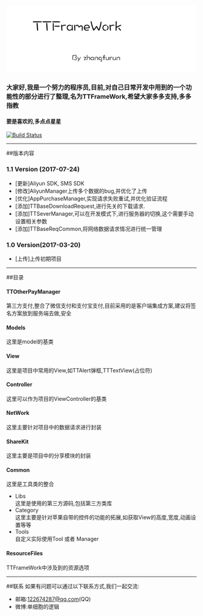 ![](/SourceFile/Default.png)
### 大家好,我是一个努力的程序员,目前,对自己日常开发中用到的一个功能性的部分进行了整理,名为TTFrameWork,希望大家多多支持,多多指教</br>
#### 要是喜欢的,多点点星星

[![Build Status](https://travis-ci.org/zhangfurun/TT.svg?branch=master)](https://travis-ci.org/zhangfurun/TT)

---
##版本内容
### 1.1 Version (2017-07-24)
* [更新]Aliyun SDK, SMS SDK
* [修改]AliyunManager上传多个数据的bug,并优化了上传
* [优化]AppPurchaseManager,实现请求失败重试,并优化验证流程
* [添加]TTBaseDownloadRequest,进行先关的下载请求.
* [添加]TTSeverManager,可以在开发模式下,进行服务器的切换,这个需要手动设置相关参数
* [添加]TTBaseReqCommon,将网络数据请求情况进行统一管理

### 1.0 Version(2017-03-20)
* [上传]上传初期项目

---
##目录
#### TTOtherPayManager
第三方支付,整合了微信支付和支付宝支付,目前采用的是客户端集成方案,建议将签名方案放到服务端去做,安全
#### Models
这里是model的基类
#### View
这里是项目中常用的View,如TTAlert弹框,TTTextView(占位符)

#### Controller
这里可以作为项目的ViewController的基类

#### NetWork
这里主要针对项目中的数据请求进行封装
#### ShareKit
这里主要是项目中的分享模块的封装

#### Common
这里是工具类的整合</br>
* Libs</br>
这里是使用的第三方源码,包括第三方类库
* Category</br>
这里主要是针对苹果自带的控件的功能的拓展,如获取View的高度,宽度,动画设置等等
* Tools</br>
自定义实际使用Tool 或者 Manager
#### ResourceFiles
TTFrameWork中涉及到的资源选项

---
##联系
如果有问题可以通过以下联系方式,我们一起交流:
* 邮箱:122674287@qq.com(QQ)
* 微博:单细胞的逻辑

